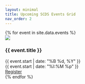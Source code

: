 ```yaml
---
layout: minimal
title: Upcoming SCDS Events Grid
nav_order: 2 
---
```


<link rel="stylesheet" href="./assets/css/events2grid.css">

<div class="swiper mySwiper">
    <div class="swiper-wrapper">
{% for event in site.data.events %}
<div class="swiper-slide">
        <img class="event-banner" src="{{ event.image }}" loading="lazy">
        <div class="event-details">
          <h3 class="event-title">{{ event.title }}</h3>
          <div class="event-date">{{ event.start | date: "%B %d, %Y" }}</div>
          <div class="event-time">{{ event.start | date: "%I:%M %p" }}</div>
          <div class="event-location"></div>
        </div>
        <div class="event-register-cell">
          <a href="{{ event.url }}" class="register-button" target="_blank">Register</a>
        </div>
    </div>
{% endfor %}
    </div>
  </div>


